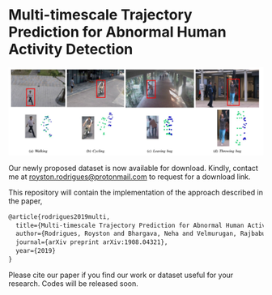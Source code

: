 # Multi-timescale Trajectory Prediction for Abnormal Human Activity Detection

![GitHub Logo](Image_Abnormal.PNG)

Our newly proposed dataset is now available for download. Kindly, contact me at royston.rodrigues@protonmail.com to request for a download link.  

This repository will contain the implementation of the approach described in the paper,  
```markdown
@article{rodrigues2019multi,
  title={Multi-timescale Trajectory Prediction for Abnormal Human Activity Detection},
  author={Rodrigues, Royston and Bhargava, Neha and Velmurugan, Rajbabu and Chaudhuri, Subhasis},
  journal={arXiv preprint arXiv:1908.04321},
  year={2019}
}
```

Please cite our paper if you find our work or dataset useful for your research. Codes will be released soon.





